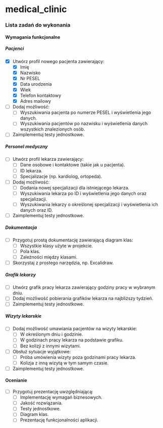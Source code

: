 # medical_clinic

### Lista zadań do wykonania

#### Wymagania funkcjonalne

##### Pacjenci
- [x] Utwórz profil nowego pacjenta zawierający:
    - [x] Imię
    - [x] Nazwisko
    - [x] Nr PESEL
    - [x] Data urodzenia
    - [x] Wiek
    - [x] Telefon kontaktowy
    - [x] Adres mailowy
- [ ] Dodaj możliwość:
    - [ ] Wyszukiwania pacjenta po numerze PESEL i wyświetlenia jego danych.
    - [ ] Wyszukiwania pacjentów po nazwisku i wyświetlenia danych wszystkich znalezionych osób.
- [ ] Zaimplementuj testy jednostkowe.

##### Personel medyczny
- [ ] Utwórz profil lekarza zawierający:
    - [ ] Dane osobowe i kontaktowe (takie jak u pacjenta).
    - [ ] ID lekarza.
    - [ ] Specjalizacje (np. kardiolog, ortopeda).
- [ ] Dodaj możliwość:
    - [ ] Dodania nowej specjalizacji dla istniejącego lekarza.
    - [ ] Wyszukiwania lekarza po ID i wyświetlenia jego danych oraz specjalizacji.
    - [ ] Wyszukiwania lekarzy o określonej specjalizacji i wyświetlenia ich danych oraz ID.
- [ ] Zaimplementuj testy jednostkowe.

##### Dokumentacja
- [ ] Przygotuj prostą dokumentację zawierającą diagram klas:
    - [ ] Wszystkie klasy użyte w projekcie.
    - [ ] Pola klas.
    - [ ] Zależności między klasami.
- [ ] Skorzystaj z prostego narzędzia, np. Excalidraw.

##### Grafik lekarzy
- [ ] Utwórz grafik pracy lekarza zawierający godziny pracy w wybranym dniu.
- [ ] Dodaj możliwość pobierania grafików lekarza na najbliższy tydzień.
- [ ] Zaimplementuj testy jednostkowe.

##### Wizyty lekarskie
- [ ] Dodaj możliwość umawiania pacjentów na wizyty lekarskie:
    - [ ] W określonym dniu i godzinie.
    - [ ] W godzinach pracy lekarza na podstawie grafiku.
    - [ ] Bez kolizji z innymi wizytami.
- [ ] Obsłuż sytuacje wyjątkowe:
    - [ ] Próba umówienia wizyty poza godzinami pracy lekarza.
    - [ ] Kolizja z inną wizytą w tym samym czasie.
- [ ] Zaimplementuj testy jednostkowe.

#### Ocenianie
- [ ] Przygotuj prezentację uwzględniającą:
    - [ ] Implementację wymagań biznesowych.
    - [ ] Jakość rozwiązania.
    - [ ] Testy jednostkowe.
    - [ ] Diagram klas.
    - [ ] Prezentację funkcjonalności aplikacji.